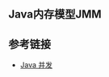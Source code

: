 <!--
date: 2022-02-13T22:46:12+08:00
lastmod: 2022-02-13T22:46:12+08:00
-->
## Java内存模型JMM



## 参考链接

* [Java 并发](http://www.cyc2018.xyz/Java/Java%20%E5%B9%B6%E5%8F%91.html)